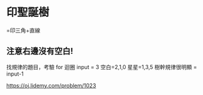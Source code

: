 # 印聖誕樹

=印三角+直線

## 注意右邊沒有空白!

找規律的題目，考驗 for 迴圈
input = 3
空白=2,1,0
星星=1,3,5
樹幹規律很明顯 = input-1

https://oj.lidemy.com/problem/1023
